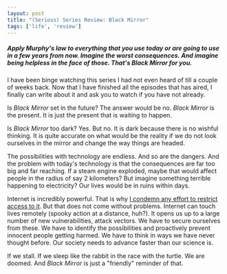 ```yaml
---
layout: post
title: "(Serious) Series Review: Black Mirror"
tags: ['life', 'review']
---
```


##### Apply Murphy's law to everything that you use today or are going to use in a few years from now. Imagine the worst consequences. And imagine being helpless in the face of those. That's *Black Mirror* for you. #####


I have been binge watching this series I had not even heard of till a couple of weeks back. Now that I have finished all the episodes that has aired, I finally can write about it and ask you to watch if you have not already.

Is *Black Mirror* set in the future? The answer would be no. *Black Mirror* is the present. It is just the present that is waiting to happen.

Is *Black Mirror* too dark? Yes. But no. It is dark because there is no wishful thinking. It is quite accurate on what would be the reality if we do not look ourselves in the mirror and change the way things are headed.

The possibilities with technology are endless. And so are the dangers. And the problem with today's technology is that the consequences are far too big and far reaching. If a steam engine exploded, maybe that would affect people in the radius of say 2 kilometers? But imagine something terrible happening to electricity? Our lives would be in ruins within days.

Internet is incredibly powerful. That is why [I condemn any effort to restrict access to it](http://blog.learnlearn.in/2016/10/kashmir-internet-blockade-irrational.html). But that does not come without problems. Internet can touch lives remotely (spooky action at a distance, huh?). It opens us up to a large number of new vulnerabilities, attack vectors. We have to secure ourselves from these. We have to identify the possibilities and proactively prevent innocent people getting harmed. We have to think in ways we have never thought before. Our society needs to advance faster than our science is.

If we stall. If we sleep like the rabbit in the race with the turtle. We are doomed. And *Black Mirror* is just a "friendly" reminder of that.
